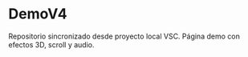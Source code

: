 # DemoV4
Repositorio sincronizado desde proyecto local VSC. Página demo con efectos 3D, scroll y audio.
